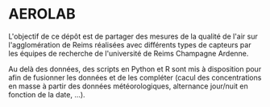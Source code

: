 # AEROLAB

L'objectif de ce dépôt est de partager des mesures de la qualité de l'air sur
l'agglomération de Reims réalisées avec différents types de capteurs par les
équipes de recherche de l'université de Reims Champagne Ardenne.

Au delà des données, des scripts en Python et R sont mis à disposition pour
afin de fusionner les données et de les compléter (cacul des concentrations
en masse à partir des données météorologiques, alternance jour/nuit en fonction
de la date, ...).
